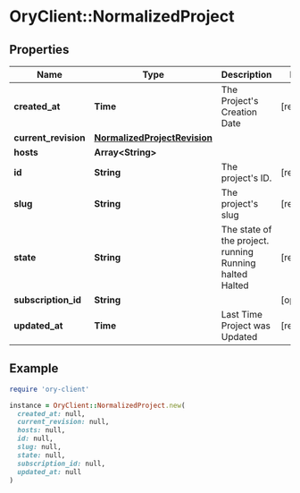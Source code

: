 # OryClient::NormalizedProject

## Properties

| Name | Type | Description | Notes |
| ---- | ---- | ----------- | ----- |
| **created_at** | **Time** | The Project&#39;s Creation Date | [readonly] |
| **current_revision** | [**NormalizedProjectRevision**](NormalizedProjectRevision.md) |  |  |
| **hosts** | **Array&lt;String&gt;** |  |  |
| **id** | **String** | The project&#39;s ID. | [readonly] |
| **slug** | **String** | The project&#39;s slug | [readonly] |
| **state** | **String** | The state of the project. running Running halted Halted | [readonly] |
| **subscription_id** | **String** |  | [optional] |
| **updated_at** | **Time** | Last Time Project was Updated | [readonly] |

## Example

```ruby
require 'ory-client'

instance = OryClient::NormalizedProject.new(
  created_at: null,
  current_revision: null,
  hosts: null,
  id: null,
  slug: null,
  state: null,
  subscription_id: null,
  updated_at: null
)
```


